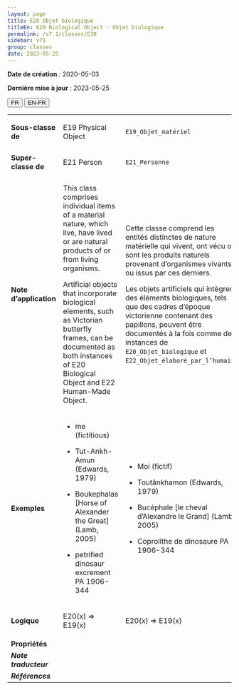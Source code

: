 ```yaml
---
layout: page
title: E20 Objet biologique
titleEn: E20 Biological Object - Objet biologique
permalink: /v7.1/classes/E20
sidebar: v71
group: classes
date: 2023-05-25
---
```


**Date de création** : 2020-05-03

**Dernière mise à jour** : 2023-05-25

<div class="lang-buttons">
 <button id="fr" class="activate">FR</button>
 <button id="en-fr">EN-FR</button>
</div>

<table>
<tbody>
<tr>
<td><strong>Sous-classe de</strong></td>
<td class="en">
<p>E19 Physical Object</p>
</td>
<td>
<p><code class="language-plaintext highlighter-rouge">E19_Objet_matériel</code> </p>
</td>
</tr>
<tr>
<td><strong>Super-classe de</strong></td>
<td class="en">
<p>E21 Person</p>
</td>
<td>
<p><code class="language-plaintext highlighter-rouge">E21_Personne</code> </p>
</td>
</tr>
<tr>
<td><strong>Note d’application</strong></td>
<td class="en">
<p>This class comprises individual items of a material nature, which live, have lived or are natural products of or from living organisms.</p>
<p>Artificial objects that incorporate biological elements, such as Victorian butterfly frames, can be documented as both instances of E20 Biological Object and E22 Human-Made Object.</p>
</td>
<td>
<p>Cette classe comprend les entités distinctes de nature matérielle qui vivent, ont vécu ou sont les produits naturels provenant d’organismes vivants ou issus par ces derniers.</p>
<p>Les objets artificiels qui intègrent des éléments biologiques, tels que des cadres d’époque victorienne contenant des papillons, peuvent être documentés à la fois comme des instances de <code class="language-plaintext highlighter-rouge">E20_Objet_biologique</code> et <code class="language-plaintext highlighter-rouge">E22_Objet_élaboré_par_l’humain</code>.</p>
</td>
</tr>
<tr>
<td><strong>Exemples</strong></td>
<td class="en">
<ul>
<li><p>me (fictitious)</p>
</li>
<li><p>Tut-Ankh-Amun (Edwards, 1979)</p>
</li>
<li><p>Boukephalas [Horse of Alexander the Great] (Lamb, 2005)</p>
</li>
<li><p>petrified dinosaur excrement PA 1906-344</p>
</li>
</ul>
</td>
<td>
<ul>
<li><p>Moi (fictif)</p>
</li>
<li><p>Toutânkhamon (Edwards, 1979)</p>
</li>
<li><p>Bucéphale [le cheval d’Alexandre le Grand] (Lamb, 2005)</p>
</li>
<li><p>Coprolithe de dinosaure PA 1906-344 </p>
</li>
</ul>
</td>
</tr>
<tr>
<td><strong>Logique</strong></td>
<td class="en">
<p>E20(x) ⇒ E19(x)</p>
</td>
<td>
<p>E20(x) ⇒ E19(x)</p>
</td>
</tr>
<tr>
<td><strong>Propriétés</strong></td>
<td class="en">
</td>
<td>
</td>
</tr>
<tr>
<td><strong><em>Note traducteur</em></strong></td>
<td colspan="2">
</td>
</tr>
<tr>
<td><strong><em>Références</em></strong></td>
<td colspan="2">
</td>
</tr>
</tbody>
</table>

